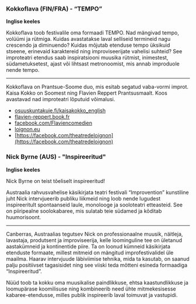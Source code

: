### Kokkoflava (FIN/FRA) - “TEMPO”
 
**Inglise keeles**

Kokkoflava toob festivalile oma formaadi TEMPO. Nad mängivad tempo,
volüümi ja rütmiga. Kuidas avastatakse laval selliseid termineid nagu
crescendo ja diminuendo? Kuidas mõjutab etenduse tempo üksikuid stseene,
erinevaid karaktereid ning improviseerijate vahelisi suhteid? See
improteatri etendus saab inspiratsiooni muusika rütmist, inimestest,
südametuksetest, ajast või lihtsast metronoomist, mis annab improduole
nende tempo. 

---

Kokkoflava on Prantsue-Soome duo, mis esitab segatud vaba-vormi improt.
Kaisa Kokko on Soomest ning Flavien Reppert Prantsusmaalt. Koos avastavad
nad improteatri lõputuid võimalusi.

- [osuuskuntakuje.fi/kaisakokko_english](http://www.osuuskuntakuje.fi/kaisakokko_english)
- [flavien-reppert.book.fr](https://flavien-reppert.book.fr)
- [facebook.com/Flaviencomedien](https://facebook.com/Flaviencomedien/)
- [loignon.eu](https://loignon.eu)
- [https://facebook.com/theatredeloignon](https://facebook.com/theatredeloignon)

### Nick Byrne (AUS) - "Inspireeritud"
 
**Inglise keeles**

Nick Byrne on teist tõeliselt inspireeritud!

Austraalia rahvusvahelise käsikirjata teatri festivali “Improvention” kunstiline
juht Nick intervjueerib publiku liikmeid ning loob nende lugudest inspireeritult
spontaanseid laule, monolooge ja sooloteatri etteasteid. See on piiripealne soolokabaree,
mis sulatab teie südamed ja kõditab huumorisoont. 

---

Canberras, Austraalias tegutsev Nick on professionaalne muusik, näitleja, lavastaja, produtsent
ja improviseerija, kelle loominguline tee on ületanud aastakümneid ja kontinentide piire.
Ta on loonud kümneid käsikirjata etenduste formaate, millest mitmeid on mängitud
improfestivalidel üle maailma. Haarav intervjuude läbiviimise tehnika, mida ta kasutab,
on saanud palju positiivset tagasisidet ning see viiski teda
mõtteni esineda formaadiga “Inspireeritud”. 

Nüüd toob ta kokku oma muusikalise paindlikkuse, ehtsa kaastundlikkuse ja
loomupärase koomilisuse ning kombineerib need ühte mitmekesisesse kabaree-etendusse,
milles publik inspireerib laval toimuvat ja vastupidi. 
